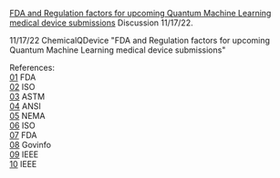 [FDA and Regulation factors for upcoming Quantum Machine Learning medical device submissions](https://www.youtube.com/watch?v=7BylYBoSvEg&t=26s) Discussion 11/17/22.

11/17/22 ChemicalQDevice "FDA and Regulation factors for upcoming Quantum Machine Learning medical device submissions" <br>

References: <br>
[01](https://www.fda.gov/medical-devices/software-medical-device-samd/artificial-intelligence-and-machine-learning-aiml-enabled-medical-devices) FDA  <br>
[02](https://www.iso.org/home.html) ISO <br>
[03](https://www.astm.org/) ASTM <br>
[04](https://ansi.org/) ANSI <br>
[05](https://www.nema.org/) NEMA <br>
[06](https://www.iso.org/standard/64686.html) ISO <br>
[07](https://www.fda.gov/) FDA <br>
[08](https://www.govinfo.gov/help/cfr) Govinfo <br>
[09](https://quantum.ieee.org/standards) IEEE <br>
[10](https://quantum.ieee.org/images/files/pdf/ieee-support-for-standards.pdf) IEEE <br>
